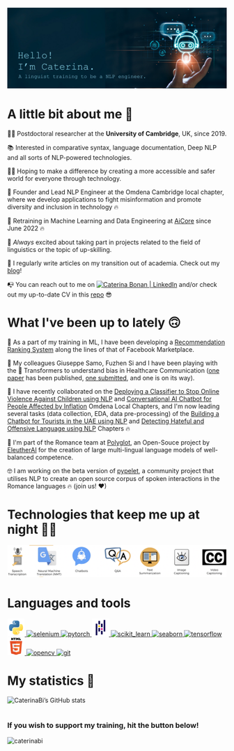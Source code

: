 ![alt_text](images/banner.jpeg)

# A little bit about me 👀

👩‍🎓 Postdoctoral researcher at the **University of Cambridge**, UK, since 2019.

📚 Interested in comparative syntax, language documentation, Deep NLP and all sorts of NLP-powered technologies.

🧑‍🦽 Hoping to make a difference by creating a more accessible and safer world for everyone through technology.

🤖 Founder and Lead NLP Engineer at the Omdena Cambridge local chapter, where we develop applications to fight misinformation and promote diversity and inclusion in technology 🔥

🌱 Retraining in Machine Learning and Data Engineering at [AiCore](https://www.theaicore.com) since June 2022 🔥

💞️ *Always* excited about taking part in projects related to the field of linguistics or the topic of up-skilling.

📝 I regularly write articles on my transition out of academia. Check out my [blog](https://www.caterinabonan.com/blog)!

📭 You can reach out to me on <a href="https://www.linkedin.com/in/caterinabonan/"><img align="!" src="https://raw.githubusercontent.com/yushi1007/yushi1007/main/images/linkedin.svg" alt="Caterina Bonan | LinkedIn" width="21px"/></a> and/or check out my up-to-date CV in this [repo](https://github.com/CaterinaBi/curriculum-vitae) 😎

# What I've been up to lately 🙃

🤖 As a part of my training in ML, I have been developing a [Recommendation Ranking System](https://github.com/CaterinaBi/aicore-recommendation-ranking-system) along the lines of that of Facebook Marketplace.

🚀 My colleagues Giuseppe Samo, Fuzhen Si and I have been playing with the 🤗 Transformers to understand bias in Healthcare Communication ([one paper](https://github.com/CaterinaBi/health-communication-paper2/blob/main/paper2022/Health-Related%20Content%20(Samo%2C%20Fuzhen).pdf) has been published, [one submitted](https://github.com/CaterinaBi/health-communication-paper2/blob/main/paper2023/first-submission/BonanSamo2023.pdf), and one is on its way).

👀 I have recently collaborated on the [Deploying a Classifier to Stop Online Violence Against Children using NLP](https://omdena.com/projects/stop-online-violence-against-children/) and [Conversational AI Chatbot for People Affected by Inflation](https://omdena.com/projects/conversational-ai-chat-bot-for-people-affected-by-inflation/) Omdena Local Chapters, and I'm now leading several tasks (data collection, EDA, data pre-processing) of the [Building a Chatbot for Tourists in the UAE using NLP](https://omdena.com/projects/building-a-chatbot-for-tourists-in-the-uae/) and [Detecting Hateful and Offensive Language using NLP](https://omdena.com/projects/detecting-hateful-and-offensive-language-using-nlp/) Chapters 🔥

🤯 I'm part of the Romance team at [Polyglot](https://github.com/CaterinaBi/polyglot), an Open-Souce project by [EleutherAI](https://github.com/EleutherAI) for the creation of large multi-lingual language models of well-balanced competence.

🤓 I am working on the beta version of [pypelet](https://github.com/CaterinaBi/pypelette), a community project that utilises NLP to create an open source corpus of spoken interactions in the Romance languages 🔥 (join us! ♥)

# Technologies that keep me up at night 🤦‍♀️

![This is an image of several NLP-related technologies](images/technologies.png)

# Languages and tools

<p align="left"> <a href="https://www.python.org" target="_blank" rel="noreferrer"> <img src="https://raw.githubusercontent.com/devicons/devicon/master/icons/python/python-original.svg" alt="python" width="40" height="40"/> </a> <a href="https://www.selenium.dev" target="_blank" rel="noreferrer"> <img src="https://raw.githubusercontent.com/detain/svg-logos/780f25886640cef088af994181646db2f6b1a3f8/svg/selenium-logo.svg" alt="selenium" width="40" height="40"/> </a> <a href="https://pytorch.org/" target="_blank" rel="noreferrer"> <img src="https://www.vectorlogo.zone/logos/pytorch/pytorch-icon.svg" alt="pytorch" width="40" height="40"/> </a> <a href="https://pandas.pydata.org/" target="_blank" rel="noreferrer"> <img src="https://raw.githubusercontent.com/devicons/devicon/2ae2a900d2f041da66e950e4d48052658d850630/icons/pandas/pandas-original.svg" alt="pandas" width="40" height="40"/> </a> <a href="https://scikit-learn.org/" target="_blank" rel="noreferrer"> <img src="https://upload.wikimedia.org/wikipedia/commons/0/05/Scikit_learn_logo_small.svg" alt="scikit_learn" width="40" height="40"/> </a> <a href="https://seaborn.pydata.org/" target="_blank" rel="noreferrer"> <img src="https://seaborn.pydata.org/_images/logo-mark-lightbg.svg" alt="seaborn" width="40" height="40"/> </a> <a href="https://www.tensorflow.org" target="_blank" rel="noreferrer"> <img src="https://www.vectorlogo.zone/logos/tensorflow/tensorflow-icon.svg" alt="tensorflow" width="40" height="40"/> </a> <a href="https://www.w3.org/html/" target="_blank" rel="noreferrer"> <img src="https://raw.githubusercontent.com/devicons/devicon/master/icons/html5/html5-original-wordmark.svg" alt="html5" width="40" height="40"/> </a> <a href="https://opencv.org/" target="_blank" rel="noreferrer"> <img src="https://www.vectorlogo.zone/logos/opencv/opencv-icon.svg" alt="opencv" width="40" height="40"/> </a> <a href="https://git-scm.com/" target="_blank" rel="noreferrer"> <img src="https://www.vectorlogo.zone/logos/git-scm/git-scm-icon.svg" alt="git" width="40" height="40"/> </a> </p>

# My statistics 🏅

![CaterinaBi’s GitHub stats](https://github-readme-stats.vercel.app/api?username=CaterinaBi&theme=omni&show_icons=true)

#

<h3 align="left">If you wish to support my training, hit the button below!</h3>
<p><a href="https://www.buymeacoffee.com/caterinabi"> <img align="left" src="https://cdn.buymeacoffee.com/buttons/v2/default-yellow.png" height="50" width="210" alt="caterinabi" /></a></p><br><br>

<!---
CaterinaBi/CaterinaBi is a ✨ special ✨ repository because its `README.md` (this file) appears on your GitHub profile.
You can click the Preview link to take a look at your changes.
--->
